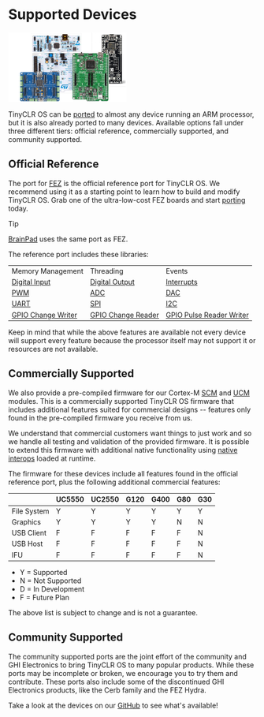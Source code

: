 # Supported Devices

![Boards](images/boards.png)

TinyCLR OS can be [ported](native/porting.md) to almost any device running an ARM processor, but it is also already ported to many devices. Available options fall under three different tiers: official reference, commercially supported, and community supported.

## Official Reference
The port for [FEZ](../../hardware/fez/intro.md) is the official reference port for TinyCLR OS. We recommend using it as a starting point to learn how to build and modify TinyCLR OS. Grab one of the ultra-low-cost FEZ boards and start [porting](native/porting.md) today.

> [!Tip]
> [BrainPad](https://www.brainpad.com/) uses the same port as FEZ.

The reference port includes these libraries:

|                   |           |        |
|-------------------|-----------|--------|
| Memory Management | Threading | Events |
| [Digital Input](tutorials/gpio.md) | [Digital Output](tutorials/gpio.md) | [Interrupts](tutorials/gpio.md) |
| [PWM](tutorials/pwm.md) | [ADC](tutorials/adc.md) | [DAC](tutorials/dac.md) |
| [UART](tutorials/uart.md) | [SPI](tutorials/spi.md) | [I2C](tutorials/i2c.md) |
| [GPIO Change Writer](tutorials/signal-generator.md) | [GPIO Change Reader](tutorials/signal-capture.md) | [GPIO Pulse Reader Writer](tutorials/pulse-feedback.md) |

Keep in mind that while the above features are available not every device will support every feature because the processor itself may not support it or resources are not available.

## Commercially Supported
We also provide a pre-compiled firmware for our Cortex-M [SCM](../../hardware/scm/intro.md) and [UCM](../../hardware/ucm/intro.md) modules. This is a commercially supported TinyCLR OS firmware that includes additional features suited for commercial designs -- features only found in the pre-compiled firmware you receive from us.

We understand that commercial customers want things to just work and so we handle all testing and validation of the provided firmware. It is possible to extend this firmware with additional native functionality using [native interops](native/interops.md) loaded at runtime.

The firmware for these devices include all features found in the official reference port, plus the following additional commercial features:

|             | UC5550 | UC2550 | G120 | G400 | G80 | G30 |
|-------------|--------|--------|------|------|-----|-----|
| File System | Y | Y | Y | Y | Y | Y |
| Graphics    | Y | Y | Y | Y | N | N |
| USB Client  | F | F | F | F | F | N |
| USB Host    | F | F | F | F | F | N |
| IFU         | F | F | F | F | F | N |

* Y = Supported
* N = Not Supported
* D = In Development
* F = Future Plan

The above list is subject to change and is not a guarantee.

## Community Supported
The community supported ports are the joint effort of the community and GHI Electronics to bring TinyCLR OS to many popular products. While these ports may be incomplete or broken, we encourage you to try them and contribute. These ports also include some of the discontinued GHI Electronics products, like the Cerb family and the FEZ Hydra.

Take a look at the devices on our [GitHub](https://github.com/ghi-electronics/TinyCLR-Ports/tree/master/Devices) to see what's available!